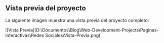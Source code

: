 ## Vista previa del proyecto

La siguiente imagen muestra una vista previa del proyecto completo:

![Vista Previa](D:\Documentos\Blog\Web-Development-Projects\Paginas-Interactivas\Redes Sociales\Vista-Previa.png)
